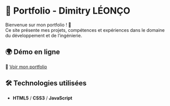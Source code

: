 # 🎨 Portfolio - Dimitry LÉONÇO  

Bienvenue sur mon portfolio ! 🚀  
Ce site présente mes projets, compétences et expériences dans le domaine du développement et de l’ingénierie.  

## 🌍 Démo en ligne  
🔗 [Voir mon portfolio](https://DimLeon009.github.io/Portfolio/)  

## 🛠 Technologies utilisées  
- **HTML5** / **CSS3** / **JavaScript**  

